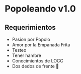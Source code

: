 # Popoleando v1.0

## Requerimientos

- Pasion por Popolo
- Amor por la Empanada Frita
- Testeo
- Tener hambre
- Conocimientos de LOCC
- Dos dedos de frente :facepalm:
